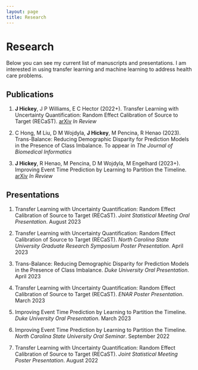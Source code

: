 ```yaml
---
layout: page
title: Research
---
```


<h1> Research </h1>

Below you can see my current list of manuscripts and presentations. I am interested in using transfer learning and machine learning to address health care problems.


## Publications
1. **J Hickey**, J P Williams, E C Hector (2022+). Transfer Learning with Uncertainty Quantification: Random Effect Calibration of Source to Target (RECaST). [arXiv](https://arxiv.org/abs/2211.16557) _In Review_

2. C Hong, M Liu, D M Wojdyla, **J Hickey**, M Pencina, R Henao (2023). Trans-Balance: Reducing Demographic Disparity for Prediction Models in the Presence of Class Imbalance. To appear in _The Journal of Biomedical Informatics_

3. **J Hickey**, R Henao, M Pencina, D M Wojdyla, M Engelhard (2023+). Improving Event Time Prediction by Learning to Partition the Timeline. [arXiv](https://arxiv.org/abs/2310.15853) _In Review_


## Presentations
1.	Transfer Learning with Uncertainty Quantification: Random Effect Calibration of Source to Target (RECaST). _Joint Statistical Meeting Oral Presentation_. August 2023

2.	Transfer Learning with Uncertainty Quantification: Random Effect Calibration of Source to Target (RECaST). _North Carolina State University Graduate Research Symposium Poster Presentation_. April 2023

3.	Trans-Balance: Reducing Demographic Disparity for Prediction Models in the Presence of Class Imbalance. _Duke University Oral Presentation_. April 2023

4.	Transfer Learning with Uncertainty Quantification: Random Effect Calibration of Source to Target (RECaST). _ENAR Poster Presentation_. March 2023

5.	Improving Event Time Prediction by Learning to Partition the Timeline. _Duke University Oral Presentation_. March 2023

6.	Improving Event Time Prediction by Learning to Partition the Timeline. _North Carolina State University Oral Seminar_. September 2022

7.	Transfer Learning with Uncertainty Quantification: Random Effect Calibration of Source to Target (RECaST). _Joint Statistical Meeting Poster Presentation_. August 2022
